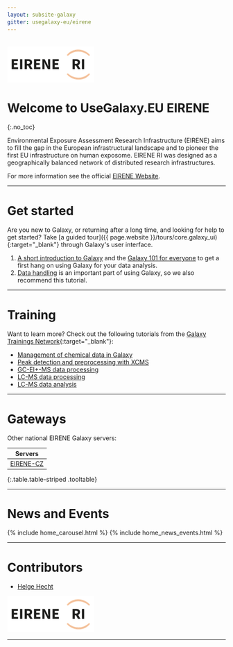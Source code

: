 ```yaml
---
layout: subsite-galaxy
gitter: usegalaxy-eu/eirene
---
```


<br/>

<img src="/assets/media/logo_eirene_black_200.png" height="83px" width="200px" alt="EIRENE-RI logo"/>

# Welcome to **UseGalaxy.EU EIRENE**
{:.no_toc}

Environmental Exposure Assessment Research Infrastructure (EIRENE) aims to fill the gap in the European infrastructural landscape and to pioneer the first EU infrastructure on human exposome. EIRENE RI was designed as a geographically balanced network of distributed research infrastructures.

For more information see the official [EIRENE Website](https://www.eirene-ri.eu/about).

--------------------------------------------------------------------

# Get started

Are you new to Galaxy, or returning after a long time, and looking for help to get started? Take [a guided tour]({{ page.website }}/tours/core.galaxy_ui){:target="_blank"} through Galaxy's user interface.

1. [A short introduction to Galaxy](https://training.galaxyproject.org/training-material/topics/introduction/tutorials/galaxy-intro-short/tutorial.html) and the [Galaxy 101 for everyone](https://training.galaxyproject.org/training-material/topics/introduction/tutorials/galaxy-intro-101-everyone/tutorial.html) to get a first hang on using Galaxy for your data analysis.
2. [Data handling](https://training.galaxyproject.org/training-material/topics/introduction/tutorials/data-manipulation-olympics/tutorial.html) is an important part of using Galaxy, so we also recommend this tutorial.

--------------------------------------------------------------------

# Training

Want to learn more? Check out the following tutorials from the [Galaxy Trainings Network](https://galaxyproject.github.io/training-material/){:target="_blank"}:

* [Management of chemical data in Galaxy](https://training.galaxyproject.org/training-material/topics/computational-chemistry/tutorials/med-chem-data/tutorial.html#chemical-collections)
* [Peak detection and preprocessing with XCMS](https://training.galaxyproject.org/training-material/topics/metabolomics/tutorials/lcms-preprocessing/tutorial.html)
* [GC-EI+-MS data processing](https://training.galaxyproject.org/training-material/topics/metabolomics/tutorials/gc_ms_with_xcms/tutorial.html)
* [LC-MS data processing](https://training.galaxyproject.org/training-material/topics/metabolomics/tutorials/lcms-dataprocessing/tutorial.html)
* [LC-MS data analysis](https://training.galaxyproject.org/training-material/topics/metabolomics/tutorials/lcms/tutorial.html)

--------------------------------------------------------------------

# Gateways

Other national EIRENE Galaxy servers:

| Servers |
| --- |
| [EIRENE-CZ](https://umsa.cerit-sc.cz) |
{:.table.table-striped .tooltable}

--------------------------------------------------------------------

# News and Events
{% include home_carousel.html %}
{% include home_news_events.html %}

--------------------------------------------------------------------

# Contributors

- [Helge Hecht](https://github.com/hechth)

[<img src="/assets/media/logo_eirene_black_200.png" alt="EIRENE logo"/>](https://eirene-ri.eu)

--------------------------------------------------------------------

